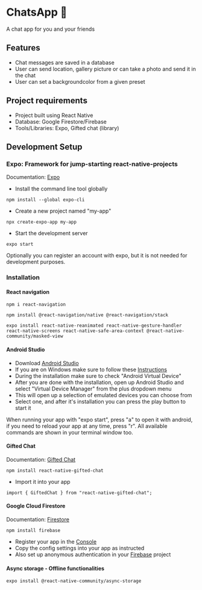 # ChatsApp :iphone:

A chat app for you and your friends

## Features

- Chat messages are saved in a database
- User can send location, gallery picture or can take a photo and send it in the chat
- User can set a backgroundcolor from a given preset

## Project requirements

- Project built using React Native
- Database: Google Firestore/Firebase
- Tools/Libraries: Expo, Gifted chat (library)

## Development Setup

### Expo: Framework for jump-starting react-native-projects

Documentation: [Expo](https://docs.expo.dev/get-started/installation/)

- Install the command line tool globally

```
npm install --global expo-cli
```

- Create a new project named "my-app"

```
npx create-expo-app my-app
```

- Start the development server

```
expo start
```

Optionally you can register an account with expo, but it is not needed for development purposes.

### Installation

#### React navigation

```
npm i react-navigation
```

```
npm install @react-navigation/native @react-navigation/stack
```

```
expo install react-native-reanimated react-native-gesture-handler react-native-screens react-native-safe-area-context @react-native-community/masked-view
```

#### Android Studio

- Download [Android Studio](https://developer.android.com/studio)
- If you are on Windows make sure to follow these [Instructions](https://images.careerfoundry.com/public/courses/fullstack-immersion/A5/E1/Full-Stack_Immersion_Exercise_5.1_Windows_10_Environment_Set-up_for_Android_Studio.pdf)
- During the installation make sure to check "Android Virtual Device"
- After you are done with the installation, open up Android Studio and select "Virtual Device Manager" from the plus dropdown menu
- This will open up a selection of emulated devices you can choose from
- Select one, and after it's installation you can press the play button to start it

When running your app with "expo start", press "a" to open it with android, if you need to reload your app at any time, press "r". All available commands are shown in your terminal window too.

#### Gifted Chat

Documentation: [Gifted Chat](https://github.com/FaridSafi/react-native-gifted-chat)

```
npm install react-native-gifted-chat
```

- Import it into your app

```
import { GiftedChat } from "react-native-gifted-chat";
```

#### Google Cloud Firestore

Documentation: [Firestore](https://firebase.google.com/docs/firestore)

```
npm install firebase
```

- Register your app in the [Console](https://console.firebase.google.com/)
- Copy the config settings into your app as instructed
- Also set up anonymous authentication in your [Firebase](https://console.firebase.google.com/) project

#### Async storage - Offline functionalities

```
expo install @react-native-community/async-storage
```
